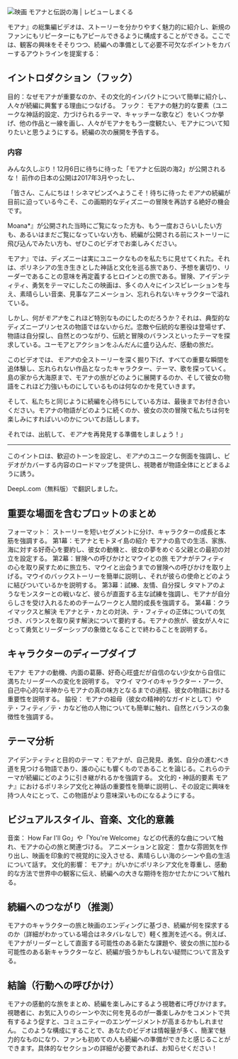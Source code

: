 ![映画 モアナと伝説の海 | レビューしまくる](https://stat.ameba.jp/user_images/20181123/11/hitonaruhitonaru/19/0f/j/o1920120014308171510.jpg)

モアナ』の総集編ビデオは、ストーリーを分かりやすく魅力的に紹介し、新規のファンにもリピーターにもアピールできるように構成することができる。ここでは、観客の興味をそそりつつ、続編への準備として必要不可欠なポイントをカバーするアウトラインを提案する：

## イントロダクション（フック）
目的：なぜモアナが重要なのか、その文化的インパクトについて簡単に紹介し、人々が続編に興奮する理由につなげる。
フック： モアナの魅力的な要素（ユニークな神話的設定、力づけられるテーマ、キャッチーな歌など）をいくつか挙げ、他の作品と一線を画し、人々がモアナをもう一度観たい、モアナについて知りたいと思うようにする。続編の次の展開を予告する。

### 内容
みんな久しぶり！12月6日に待ちに待った「モアナと伝説の海2」が公開されるな！
前作の日本の公開は2017年3月やったし、

「皆さん、こんにちは！シネマピンズへようこそ！待ちに待った*モアナ*の続編が目前に迫っている今こそ、この画期的なディズニーの冒険を再訪する絶好の機会です。

Moana*』が公開された当時にご覧になった方も、もう一度おさらいしたい方も、あるいはまだご覧になっていない方も、続編が公開される前にストーリーに飛び込んでみたい方も、ぜひこのビデオでお楽しみください。

モアナ』では、ディズニーは実にユニークなものを私たちに見せてくれた。それは、ポリネシアの生き生きとした神話と文化を巡る旅であり、予想を裏切り、リーダーであることの意味を再定義するヒロインとの旅である。冒険、アイデンティティ、勇気をテーマにしたこの映画は、多くの人々にインスピレーションを与え、素晴らしい音楽、見事なアニメーション、忘れられないキャラクターで溢れている。

しかし、何が*モアナ*をこれほど特別なものにしたのだろうか？それは、典型的なディズニープリンセスの物語ではないからだ。恋敵や伝統的な悪役は登場せず、物語は自分探し、自然とのつながり、伝統と冒険のバランスといったテーマを探求している。ユーモアとアクションをふんだんに盛り込んだ、感動の旅だ。

このビデオでは、*モアナ*の全ストーリーを深く掘り下げ、すべての重要な瞬間を追体験し、忘れられない作品となったキャラクター、テーマ、歌を探っていく。島の家から大海原まで、モアナの旅がどのように展開するのか、そして彼女の物語をこれほど力強いものにしているものは何なのかを見ていきます。

そして、私たちと同じように続編を心待ちにしている方は、最後までお付き合いください。モアナの物語がどのように続くのか、彼女の次の冒険で私たちは何を楽しみにすればいいのかについてお話しします。

それでは、出航して、*モアナ*を再発見する準備をしましょう！」

---

このイントロは、歓迎のトーンを設定し、*モアナ*のユニークな側面を強調し、ビデオがカバーする内容のロードマップを提供し、視聴者が物語全体にとどまるように誘う。

DeepL.com（無料版）で翻訳しました。

## 重要な場面を含むプロットのまとめ
フォーマット： ストーリーを短いセグメントに分け、キャラクターの成長と本筋を強調する。
第1幕：モアナとモトヌイ島の紹介
モアナの島での生活、家族、海に対する好奇心を要約し、彼女の動機と、彼女の夢をめぐる父親との最初の対立を設定する。
第2幕：冒険への呼びかけとマウイとの旅
モアナがテフィティの心を取り戻すために旅立ち、マウイと出会うまでの冒険への呼びかけを取り上げる。マウイのバックストーリーを簡単に説明し、それが彼らの使命とどのように結びついているかを説明する。
第3幕：試練、友情、自分探し
タマトアのようなモンスターとの戦いなど、彼らが直面する主な試練を強調し、モアナが自分らしさを受け入れるためのチームワークと人間的成長を強調する。
第4幕：クライマックスと解決
モアナとテ・カとの対決、テ・フィティの正体についての気づき、バランスを取り戻す解決について要約する。モアナの旅が、彼女が人々にとって勇気とリーダーシップの象徴となることで終わることを説明する。
## キャラクターのディープダイブ
モアナ モアナの動機、内面の葛藤、好奇心旺盛だが自信のない少女から自信に満ちたリーダーへの変化を説明する。
マウイ マウイのキャラクター・アーク、自己中心的な半神からモアナの真の味方となるまでの過程、彼女の物語における重要性を説明する。
脇役： モアナの祖母（彼女の精神的なガイドとして）やテ・フィティ／テ・カなど他の人物についても簡単に触れ、自然とバランスの象徴性を強調する。
## テーマ分析
アイデンティティと目的のテーマ：モアナが、自己発見、勇気、自分の進むべき道を見つける物語であり、誰の心にも響くものであることを論じる。これらのテーマが続編にどのように引き継がれるかを強調する。
文化的・神話的要素 モアナ』におけるポリネシア文化と神話の重要性を簡単に説明し、その設定に興味を持つ人々にとって、この物語がより意味深いものになるようにする。
## ビジュアルスタイル、音楽、文化的意義
音楽： How Far I'll Go」や「You're Welcome」などの代表的な曲について触れ、モアナの心の旅と関連づける。
アニメーションと設定： 豊かな雰囲気を作り出し、映画を印象的で視覚的に没入させる、素晴らしい海のシーンや島の生活について話す。
文化的影響： モアナ』がいかにポリネシア文化を尊重し、感動的な方法で世界中の観客に伝え、続編への大きな期待を抱かせたかについて触れる。
## 続編へのつながり（推測）
モアナのキャラクターの旅と映画のエンディングに基づき、続編が何を探求するのか（詳細がわかっている場合はネタバレなしで）軽く推測を述べる。例えば、モアナがリーダーとして直面する可能性のある新たな課題や、彼女の旅に加わる可能性のある新キャラクターなど、続編が扱うかもしれない疑問について言及する。
## 結論（行動への呼びかけ）
モアナの感動的な旅をまとめ、続編を楽しみにするよう視聴者に呼びかけます。視聴者に、お気に入りのシーンや次に何を見るのが一番楽しみかをコメントで共有するよう促すと、コミュニティーのエンゲージメントが高まるかもしれません。
このような構成にすることで、あなたのビデオは情報量が多く、簡潔で魅力的なものになり、ファンも初めての人も続編への準備ができたと感じることができます。具体的なセクションの詳細が必要であれば、お知らせください！
